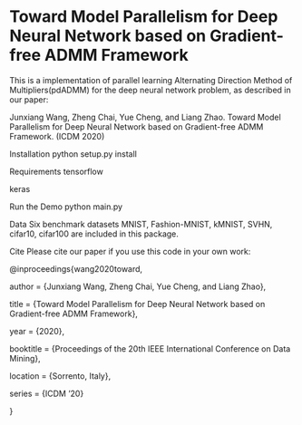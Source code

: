 # Toward Model Parallelism for Deep Neural Network based on Gradient-free ADMM Framework

This is a implementation of parallel learning Alternating Direction Method of Multipliers(pdADMM) for the deep neural network problem, as described in our paper:

Junxiang Wang, Zheng Chai, Yue Cheng, and Liang Zhao. Toward Model Parallelism for Deep Neural Network based on Gradient-free ADMM Framework. (ICDM 2020)

Installation
python setup.py install

Requirements
tensorflow

keras

Run the Demo
python main.py

Data
Six benchmark datasets MNIST, Fashion-MNIST, kMNIST, SVHN, cifar10, cifar100 are included in this package.

Cite
Please cite our paper if you use this code in your own work:

@inproceedings{wang2020toward,

author = {Junxiang Wang, Zheng Chai, Yue Cheng, and Liang Zhao},

title = {Toward Model Parallelism for Deep Neural Network based on Gradient-free ADMM Framework},

year = {2020},

booktitle = {Proceedings of the 20th IEEE International Conference on Data Mining},

location = {Sorrento, Italy},

series = {ICDM ’20}

}
